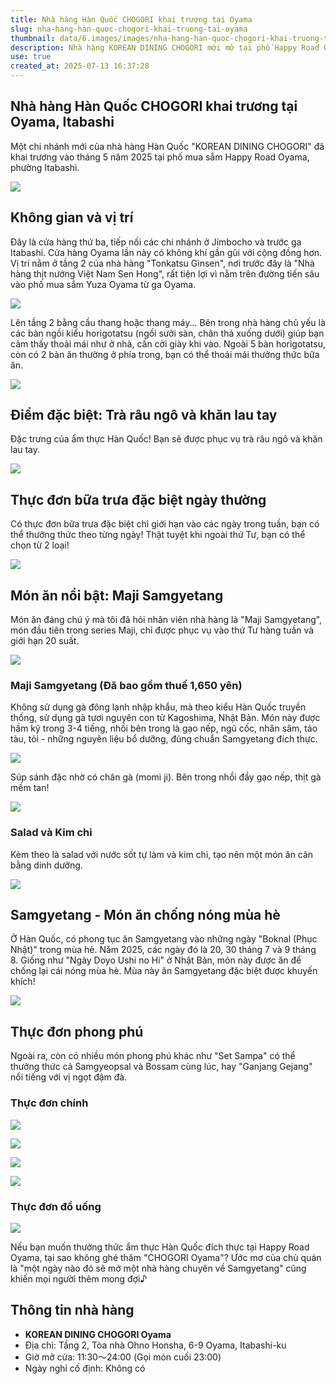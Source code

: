 ```yaml
---
title: Nhà hàng Hàn Quốc CHOGORI khai trương tại Oyama
slug: nha-hang-han-quoc-chogori-khai-truong-tai-oyama
thumbnail: data/6.images/images/nha-hang-han-quoc-chogori-khai-truong-tai-oyama.webp
description: Nhà hàng KOREAN DINING CHOGORI mới mở tại phố Happy Road Oyama, Itabashi, phục vụ ẩm thực Hàn Quốc đích thực như món gà tần sâm (Samgyetang) bổ dưỡng.
use: true
created_at: 2025-07-13 16:37:28
---
```

## Nhà hàng Hàn Quốc CHOGORI khai trương tại Oyama, Itabashi

Một chi nhánh mới của nhà hàng Hàn Quốc "KOREAN DINING CHOGORI" đã khai trương vào tháng 5 năm 2025 tại phố mua sắm Happy Road Oyama, phường Itabashi.

![](/images/image-1752328932991.webp)

## Không gian và vị trí

Đây là cửa hàng thứ ba, tiếp nối các chi nhánh ở Jimbocho và trước ga Itabashi. Cửa hàng Oyama lần này có không khí gần gũi với cộng đồng hơn. Vị trí nằm ở tầng 2 của nhà hàng "Tonkatsu Ginsen", nơi trước đây là "Nhà hàng thịt nướng Việt Nam Sen Hong", rất tiện lợi vì nằm trên đường tiến sâu vào phố mua sắm Yuza Oyama từ ga Oyama.

![](/images/image-1752328969601.webp)

Lên tầng 2 bằng cầu thang hoặc thang máy... Bên trong nhà hàng chủ yếu là các bàn ngồi kiểu horigotatsu (ngồi sưởi sàn, chân thả xuống dưới) giúp bạn cảm thấy thoải mái như ở nhà, cần cởi giày khi vào. Ngoài 5 bàn horigotatsu, còn có 2 bàn ăn thường ở phía trong, bạn có thể thoải mái thưởng thức bữa ăn.

![](/images/image-1752328979069.webp)

## Điểm đặc biệt: Trà râu ngô và khăn lau tay

Đặc trưng của ẩm thực Hàn Quốc! Bạn sẽ được phục vụ trà râu ngô và khăn lau tay.

![](/images/image-1752329611944.webp)

## Thực đơn bữa trưa đặc biệt ngày thường

Có thực đơn bữa trưa đặc biệt chỉ giới hạn vào các ngày trong tuần, bạn có thể thưởng thức theo từng ngày! Thật tuyệt khi ngoài thứ Tư, bạn có thể chọn từ 2 loại!

![](/images/image-1752329560027.webp)

## Món ăn nổi bật: Maji Samgyetang

Món ăn đáng chú ý mà tôi đã hỏi nhân viên nhà hàng là "Maji Samgyetang", món đầu tiên trong series Maji, chỉ được phục vụ vào thứ Tư hàng tuần và giới hạn 20 suất.

![](/images/image-1752329073935.webp)

### Maji Samgyetang (Đã bao gồm thuế 1,650 yên)

Không sử dụng gà đông lạnh nhập khẩu, mà theo kiểu Hàn Quốc truyền thống, sử dụng gà tươi nguyên con từ Kagoshima, Nhật Bản. Món này được hầm kỹ trong 3-4 tiếng, nhồi bên trong là gạo nếp, ngũ cốc, nhân sâm, táo tàu, tỏi - những nguyên liệu bổ dưỡng, đúng chuẩn Samgyetang đích thực.

![](/images/image-1752329123113.webp)

Súp sánh đặc nhờ có chân gà (momi ji). Bên trong nhồi đầy gạo nếp, thịt gà mềm tan!

![](/images/image-1752329133309.webp)

### Salad và Kim chi

Kèm theo là salad với nước sốt tự làm và kim chi, tạo nên một món ăn cân bằng dinh dưỡng.

![](/images/image-1752329224172.webp)

## Samgyetang - Món ăn chống nóng mùa hè

Ở Hàn Quốc, có phong tục ăn Samgyetang vào những ngày "Boknal (Phục Nhật)" trong mùa hè. Năm 2025, các ngày đó là 20, 30 tháng 7 và 9 tháng 8. Giống như "Ngày Doyo Ushi no Hi" ở Nhật Bản, món này được ăn để chống lại cái nóng mùa hè. Mùa này ăn Samgyetang đặc biệt được khuyến khích!

![](/images/image-1752329237892.webp)

## Thực đơn phong phú

Ngoài ra, còn có nhiều món phong phú khác như "Set Sampa" có thể thưởng thức cả Samgyeopsal và Bossam cùng lúc, hay "Ganjang Gejang" nổi tiếng với vị ngọt đậm đà.

### Thực đơn chính

![](/images/image-1752329290589.webp)

![](/images/image-1752329296841.webp)

![](/images/image-1752329310072.webp)

![](/images/image-1752329318589.webp)

### Thực đơn đồ uống

![](/images/image-1752329334723.webp)

Nếu bạn muốn thưởng thức ẩm thực Hàn Quốc đích thực tại Happy Road Oyama, tại sao không ghé thăm "CHOGORI Oyama"? Ước mơ của chủ quán là "một ngày nào đó sẽ mở một nhà hàng chuyên về Samgyetang" cũng khiến mọi người thêm mong đợi♪

## Thông tin nhà hàng

*   **KOREAN DINING CHOGORI Oyama**
*   Địa chỉ: Tầng 2, Tòa nhà Ohno Honsha, 6-9 Oyama, Itabashi-ku
*   Giờ mở cửa: 11:30〜24:00 (Gọi món cuối 23:00)
*   Ngày nghỉ cố định: Không có